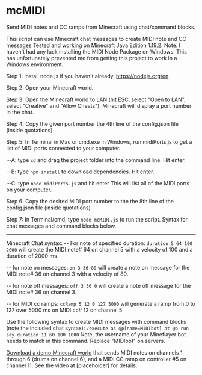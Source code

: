 # mcMIDI
 Send MIDI notes and CC ramps from Minecraft using chat/command blocks.

This script can use Minecraft chat messages to create MIDI note and CC messages
Tested and working on Minecraft Java Edition 1.19.2.
Note: I haven't had any luck installing the MIDI Node Package on Windows. This has unfortunately prevented me from getting this project to work in a Windows environment.
 
Step 1: Install node.js if you haven't already. https://nodejs.org/en 

Step 2: Open your Minecraft world.

Step 3: Open the  Minecraft world to LAN (hit ESC, select "Open to LAN", select "Creative" and "Allow Cheats"). Minecraft will display a port number in the chat.

Step 4: Copy the given port number the 4th line of the config.json file (inside quotations)

Step 5: In Terminal in Mac or cmd.exe in Windows, run midiPorts.js to get a list of MIDI ports connected to your computer.
      
⋅⋅⋅A: type ```cd``` and drag the project folder into the command line. Hit enter. 

⋅⋅⋅B: type ```npm install``` to download dependencies. Hit enter.

⋅⋅⋅C: type ```node midiPorts.js``` and hit enter This will list all of the MIDI ports on your computer.

Step 6: Copy the desired MIDI port number to the the 8th line of the config.json file (inside quotations)

Step 7: In Terminal/cmd, type ```node mcMIDI.js``` to run the script. Syntax for chat messages and command blocks below.

----------------

Minecraft Chat syntax:
-- For note of specified duration: ```duration 5 64 100 2000```
        will create the MIDI note# 64 on channel 5 with a velocity of 100 and a duration of 2000 ms

-- for note on messages: ```on 3 36 80``` 
        will create a note on message for the MIDI note# 36 on channel 3 with a velocity of 80.

-- for note off messages: ```off 3 36 0```
        will create a note off message for the MIDI note# 36 on channel 3.

-- for MIDI cc ramps: ```ccRamp 5 12 0 127 5000```
        will generate a ramp from 0 to 127 over 5000 ms on MIDI cc# 12 on channel 5

Use the following syntax to create MIDI messages with command blocks (note the included chat syntax):
```/execute as @p[name=MIDIbot] at @p run say duration 11 60 100 1000```
Note, the username of your Mineflayer bot needs to match in this command. Replace "MIDIbot" on servers.

<a href="https://studentuml-my.sharepoint.com/:u:/g/personal/ramon_castillo_uml_edu/EYFO-JoZkGVOvSJiqNFIhDkBk35ecTdy-Crg59YoTxapxQ?e=AQarZ4" target="_blank">Download a demo Minecraft world</a> that sends MIDI notes on channels 1 through 6 (drums on channel 6), and a MIDI CC ramp on controller #5 on channel 11. See the video at [placeholder] for details.
